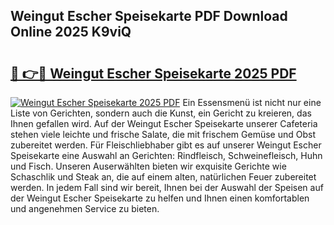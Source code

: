 ## Weingut Escher Speisekarte PDF Download Online 2025 K9viQ

# <h2><a href="http://gcc5zsj.nevu.top/?p=Weingut+Escher+Speisekarte">🔗 👉🔴 Weingut Escher Speisekarte 2025 PDF</a></h2>

[![Weingut Escher Speisekarte 2025 PDF](https://i.imgur.com/dBaPXMq.png)](http://gcc5zsj.nevu.top/?p=Weingut+Escher+Speisekarte)
Ein Essensmenü ist nicht nur eine Liste von Gerichten, sondern auch die Kunst, ein Gericht zu kreieren, das Ihnen gefallen wird. Auf der Weingut Escher Speisekarte unserer Cafeteria stehen viele leichte und frische Salate, die mit frischem Gemüse und Obst zubereitet werden. Für Fleischliebhaber gibt es auf unserer Weingut Escher Speisekarte eine Auswahl an Gerichten: Rindfleisch, Schweinefleisch, Huhn und Fisch. Unseren Auserwählten bieten wir exquisite Gerichte wie Schaschlik und Steak an, die auf einem alten, natürlichen Feuer zubereitet werden. In jedem Fall sind wir bereit, Ihnen bei der Auswahl der Speisen auf der Weingut Escher Speisekarte zu helfen und Ihnen einen komfortablen und angenehmen Service zu bieten.
